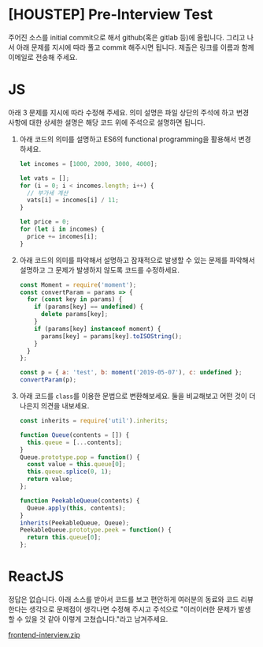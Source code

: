 # [HOUSTEP] Pre-Interview Test

주어진 소스를 initial commit으로 해서 github(혹은 gitlab 등)에 올립니다. 그리고 나서 아래 문제를 지시에 따라 풀고 commit 해주시면 됩니다. 제출은 링크를 이름과 함께 이메일로 전송해 주세요.

# JS

아래 3 문제를 지시에 따라 수정해 주세요. 의미 설명은 파일 상단의 주석에 하고 변경 사항에 대한 상세한 설명은 해당 코드 위에 주석으로 설명하면 됩니다.

1. 아래 코드의 의미를 설명하고 ES6의 functional programming을 활용해서 변경하세요.

   ```js
   let incomes = [1000, 2000, 3000, 4000];

   let vats = [];
   for (i = 0; i < incomes.length; i++) {
     // 부가세 계산
     vats[i] = incomes[i] / 11;
   }

   let price = 0;
   for (let i in incomes) {
     price += incomes[i];
   }
   ```

2. 아래 코드의 의미를 파악해서 설명하고 잠재적으로 발생할 수 있는 문제를 파악해서 설명하고 그 문제가 발생하지 않도록 코드를 수정하세요.

   ```js
   const Moment = require('moment');
   const convertParam = params => {
     for (const key in params) {
       if (params[key] == undefined) {
         delete params[key];
       }
       if (params[key] instanceof moment) {
         params[key] = params[key].toISOString();
       }
     }
   };

   const p = { a: 'test', b: moment('2019-05-07'), c: undefined };
   convertParam(p);
   ```

3. 아래 코드를 `class`를 이용한 문법으로 변환해보세요. 둘을 비교해보고 어떤 것이 더 나은지 의견을 내보세요.

   ```js
   const inherits = require('util').inherits;

   function Queue(contents = []) {
     this.queue = [...contents];
   }
   Queue.prototype.pop = function() {
     const value = this.queue[0];
     this.queue.splice(0, 1);
     return value;
   };

   function PeekableQueue(contents) {
     Queue.apply(this, contents);
   }
   inherits(PeekableQueue, Queue);
   PeekableQueue.prototype.peek = function() {
     return this.queue[0];
   };
   ```

# ReactJS

정답은 없습니다. 아래 소스를 받아서 코드를 보고 편안하게 여러분의 동료와 코드 리뷰 한다는 생각으로 문제점이 생각나면 수정해 주시고 주석으로 "이러이러한 문제가 발생할 수 있을 것 같아 이렇게 고쳤습니다."라고 남겨주세요.

[frontend-interview.zip](frontend-interview-3c4224e7-4029-42f5-b290-37394fb8f74b.zip)
